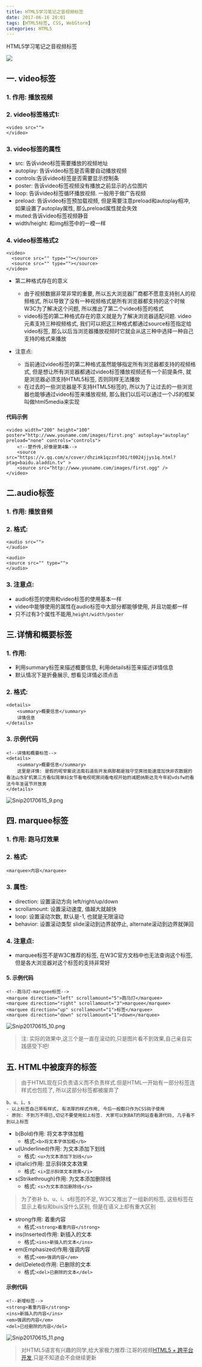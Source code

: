 ```yaml
---
title: HTML5学习笔记之音视频标签
date: 2017-06-16 20:01
tags: [HTML5标签, CSS, WebStorm]
categories: HTML5
---
```


HTML5学习笔记之音视频标签

<!-- more -->

![](http://upload-images.jianshu.io/upload_images/647982-0d0c0be17835a633.png?imageMogr2/auto-orient/strip%7CimageView2/2/w/1240)

## 一. video标签

### 1. 作用: 播放视频

### 2. video标签格式1:

```objc
<video src="">
</video>
```

### 3. video标签的属性
- src: 告诉video标签需要播放的视频地址
- autoplay: 告诉video标签是否需要自动播放视频
- controls:告诉video标签是否需要显示控制条
- poster: 告诉video标签视频没有播放之前显示的占位图片
- loop: 告诉video标签循环播放视频. 一般用于做广告视频
- preload: 告诉video标签预加载视频, 但是需要注意preload和autoplay相冲, 如果设置了autoplay属性, 那么preload属性就会失效
- muted:告诉video标签视频静音
- width/height: 和img标签中的一模一样


### 4. video标签格式2

```objc
<video>
  <source src="" type=""></source>
  <source src="" type=""></source>
</video>
```
- 第二种格式存在的意义

  - 由于视频数据非常非常的重要, 所以五大浏览器厂商都不愿意支持别人的视频格式, 所以导致了没有一种视频格式是所有浏览器都支持的这个时候W3C为了解决这个问题, 所以推出了第二个video标签的格式
  - video标签的第二种格式存在的意义就是为了解决浏览器适配问题. video 元素支持三种视频格式, 我们可以把这三种格式都通过source标签指定给video标签, 那么以后当浏览器播放视频时它就会从这三种中选择一种自己支持的格式来播放
- 注意点:

  - 当前通过video标签的第二种格式虽然能够指定所有浏览器都支持的视频格式, 但是想让所有浏览器都通过video标签播放视频还有一个前提条件, 就是浏览器必须支持HTML5标签, 否则同样无法播放
  - 在过去的一些浏览器是不支持HTML5标签的, 所以为了让过去的一些浏览器也能够通过video标签来播放视频, 那么我们以后可以通过一个JS的框架叫做html5media来实现
  
#### 代码示例

```objc
<video width="200" height="100" poster="http://www.youname.com/images/first.png" autoplay="autoplay" preload="none" controls="controls">
    <!--楚乔传,好像是第4集-->
    <source src="https://v.qq.com/x/cover/dhzimk1qzznf301/t0024jjys1q.html?ptag=baidu.aladdin.tv" >
    <source src="http://www.youname.com/images/first.ogg" />
</video>

```

  
## 二.audio标签

### 1. 作用: 播放音频

### 2. 格式:

```objc
<audio src="">
</audio>

<audio>
<source src="" type="">
</audio>
```

### 3. 注意点:
- audio标签的使用和video标签的使用基本一样
- video中能够使用的属性在audio标签中大部分都能够使用, 并且功能都一样
- 只不过有3个属性不能用,`height/width/poster`

## 三.详情和概要标签
### 1. 作用:
- 利用summary标签来描述概要信息, 利用details标签来描述详情信息
- 默认情况下是折叠展示, 想看见详情必须点击

### 2. 格式:

```objc
<details>
    <summary>概要信息</summary>
    详情信息
</details>
```
### 3. 示例代码

```objc
<!--详情和概要标签-->
<details>
    <summary>概要信息</summary>
    这里是详情: 是假的呢举案说法南石道街开发病那都是独守空房技能速度加快非农数据的看法山东矿机第三方看似简单妇女节看电视呢房间看电视开始的减肥纳斯达克今年初vdsfw的看法今年圣诞节开放男
</details>
```

![Snip20170615_9.png](http://upload-images.jianshu.io/upload_images/4122543-3bd310e521eed10e.png?imageMogr2/auto-orient/strip%7CimageView2/2/w/1240)

## 四. marquee标签

### 1. 作用: 跑马灯效果
### 2. 格式:
`<marquee>内容</marquee>`

### 3. 属性:

- direction: 设置滚动方向 left/right/up/down
- scrollamount: 设置滚动速度, 值越大就越快
- loop: 设置滚动次数, 默认是-1, 也就是无限滚动
- behavior: 设置滚动类型 slide滚动到边界就停止, alternate滚动到边界就弹回

### 4. 注意点:
- marquee标签不是W3C推荐的标签, 在W3C官方文档中也无法查询这个标签, 但是各大浏览器对这个标签的支持非常好

#### 5. 示例代码

```objc
<!--跑马灯-marquee标签-->
<marquee direction="left" scrollamount="5">跑马灯</marquee>
<marquee direction="right" scrollamount="3">marquee</marquee>
<marquee direction="up" scrollamount="1">标签</marquee>
<marquee direction="down" scrollamount="1">down</marquee>

```

![Snip20170615_10.png](http://upload-images.jianshu.io/upload_images/4122543-6bc10b374b5e362e.png?imageMogr2/auto-orient/strip%7CimageView2/2/w/1240)

> 注: 实际的效果中,这三个是一直在滚动的,只是图片看不到效果,自己亲自实践感受下吧!


## 五. HTML中被废弃的标签

> 由于HTML现在只负责语义而不负责样式.但是HTML一开始有一部分标签连样式也包揽了, 所以这部分标签都被废弃了

```objc
b、u、i、s 
- 以上标签自己带有样式, 有浓厚的样式作用, 今后一般都只作为CSS钩子使用
- 原则: 不到万不得已,切记不要使用如上标签. 大家可以到BAT的网站查看源代码, 几乎看不到以上标签
```

- b(Bold)作用: 将文本字体加粗
  - 格式:`<b>将文本字体加粗</b>`
- u(Underlined)作用: 为文本添加下划线
  - 格式: `<u>为文本添加下划线</u>`
- i(Italic)作用: 显示斜体文本效果
  - 格式: `<i>显示斜体文本效果</i>`
- s(Strikethrough)作用: 为文本添加删除线
  - 格式: `<s>为文本添加删除线</s>`
  

> 为了弥补 b、u、i、s标签的不足, W3C又推出了一组新的标签, 这些标签在显示上看似和buis没什么区别, 但是在语义上却有重大区别

- strong作用: 着重内容
  - 格式:`<strong>着重内容</strong>`
- ins(Inserted)作用: 新插入的文本
  - 格式:`<ins>新插入的文本</ins>`
- em(Emphasized)作用:强调内容
  - 格式:`<em>强调内容</em>`
- del(Deleted)作用: 已删除的文本
  - 格式:`<del>已删除的文本</del>`

#### 示例代码

```objc
<!--新增标签-->
<strong>着重内容</strong>
<ins>新插入的内容</ins>
<em>强调的内容</em>
<del>已经删除的内容</del>

```

![Snip20170615_11.png](http://upload-images.jianshu.io/upload_images/4122543-595238b7fcc8c71f.png?imageMogr2/auto-orient/strip%7CimageView2/2/w/1240)



> 对HTML5语言有兴趣的同学,给大家极力推荐:江哥的视频[HTML5 + 跨平台开发](http://study.163.com/course/introduction.htm?courseId=1003864040),只是不知道会不会继续更新